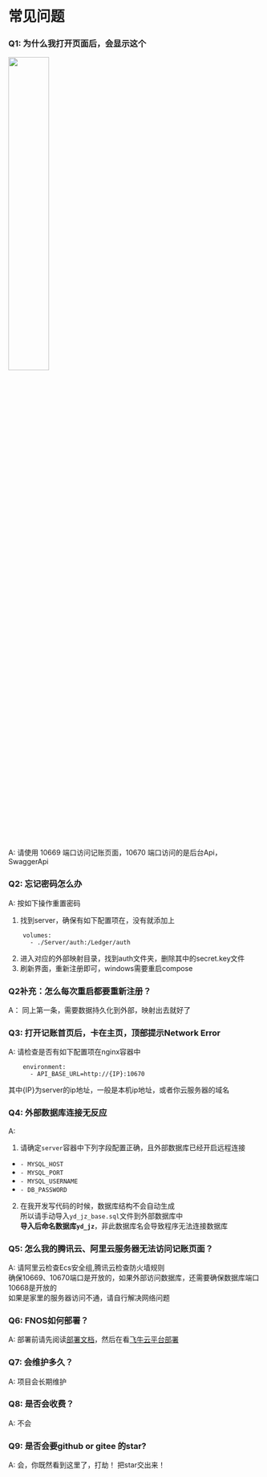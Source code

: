 # 常见问题

### Q1: 为什么我打开页面后，会显示这个
<img src="faq/image/q1.png" width="40%" />

A: 请使用 10669 端口访问记账页面，10670 端口访问的是后台Api，SwaggerApi  


### Q2: 忘记密码怎么办
A: 按如下操作重置密码
1. 找到server，确保有如下配置项在，没有就添加上 
```shell
    volumes:
      - ./Server/auth:/Ledger/auth
```
2. 进入对应的外部映射目录，找到auth文件夹，删除其中的secret.key文件
3. 刷新界面，重新注册即可，windows需要重启compose  

### Q2补充：怎么每次重启都要重新注册？  
A： 同上第一条，需要数据持久化到外部，映射出去就好了  

### Q3: 打开记账首页后，卡在主页，顶部提示Network Error  
A: 请检查是否有如下配置项在nginx容器中
```shell
    environment:
      - API_BASE_URL=http://{IP}:10670 
```

其中{IP}为server的ip地址，一般是本机ip地址，或者你云服务器的域名  

### Q4: 外部数据库连接无反应  
A: 
1. 请确定`server`容器中下列字段配置正确，且外部数据库已经开启远程连接   
- `- MYSQL_HOST`
- `- MYSQL_PORT`
- `- MYSQL_USERNAME`
- `- DB_PASSWORD`

2. 在我开发写代码的时候，数据库结构不会自动生成  
所以请手动导入`yd_jz_base.sql`文件到外部数据库中  
**导入后命名数据库`yd_jz`**，非此数据库名会导致程序无法连接数据库  


### Q5: 怎么我的腾讯云、阿里云服务器无法访问记账页面？  
A: 请阿里云检查Ecs安全组,腾讯云检查防火墙规则  
确保10669、10670端口是开放的，如果外部访问数据库，还需要确保数据库端口10668是开放的  
如果是家里的服务器访问不通，请自行解决网络问题

### Q6: FNOS如何部署？  
A: 部署前请先阅读[部署文档](deploy/deploy.md)，然后在看[飞牛云平台部署](platform/fnos.md)  

### Q7: 会维护多久？  
A: 项目会长期维护

### Q8: 是否会收费？
A: 不会  

### Q9: 是否会要github or gitee 的star?  
A: 会，你既然看到这里了，打劫！ 把star交出来！
